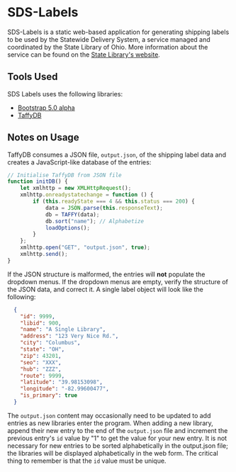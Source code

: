 # SDS-Labels

SDS-Labels is a static web-based application for generating shipping labels to be used by the Statewide Delivery System, a service managed and coordinated by the State Library of Ohio. More information about the service can be found on the [State Library's website](https://library.ohio.gov/services-for-libraries/statewide-delivery/).

## Tools Used

SDS Labels uses the following libraries:
* [Bootstrap 5.0 alpha](https://v5.getbootstrap.com)
* [TaffyDB](https://github.com/typicaljoe/taffydb)

## Notes on Usage
TaffyDB consumes a JSON file, `output.json`, of the shipping label data and creates a JavaScript-like database of the entries:

```javascript
// Initialise TaffyDB from JSON file
function initDB() {
    let xmlhttp = new XMLHttpRequest();
    xmlhttp.onreadystatechange = function () {
        if (this.readyState === 4 && this.status === 200) {
            data = JSON.parse(this.responseText);
            db = TAFFY(data);
            db.sort("name"); // Alphabetize
            loadOptions();
        }
    };
    xmlhttp.open("GET", "output.json", true);
    xmlhttp.send();
}
```
If the JSON structure is malformed, the entries will __not__ populate the dropdown menus. If the dropdown menus are empty, verify the structure of the JSON data, and correct it. A single label object will look like the following:

```json
  {
    "id": 9999,
    "libid": 900,
    "name": "A Single Library",
    "address": "123 Very Nice Rd.",
    "city": "Columbus",
    "state": "OH",
    "zip": 43201,
    "seo": "XXX",
    "hub": "ZZZ",
    "route": 9999,
    "latitude": "39.98153098",
    "longitude": "-82.99600477",
    "is_primary": true
  }
```

The `output.json` content may occasionally need to be updated to add entries as new libraries enter the program.  When adding a new library, append their new entry to the end of the `output.json` file and increment the previous entry's `id` value by "1" to get the value for your new entry.  It is not necessary for new entries to be sorted alphabetically in the output.json file; the libraries will be displayed alphabetically in the web form.  The critical thing to remember is that the `id` value must be unique.
